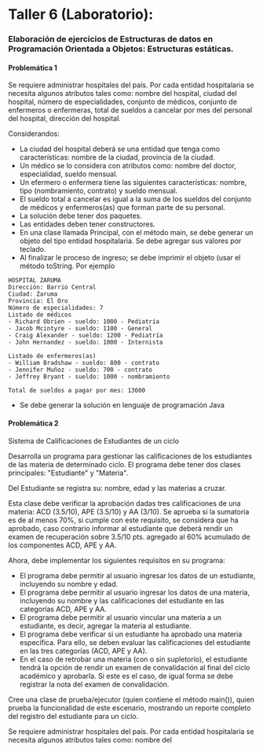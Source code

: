 # Taller 6 (Laboratorio): 
### Elaboración de ejercicios de Estructuras de datos en Programación Orientada a Objetos: Estructuras estáticas.

#### Problemática 1

Se requiere administrar hospitales del país. Por cada entidad hospitalaria se necesita algunos atributos tales como: nombre del hospital, ciudad del hospital, número de especialidades, conjunto de médicos, conjunto de enfermeros o enfermeras, total de sueldos a cancelar por mes del personal del hospital, dirección del hospital.

Considerandos:

* La ciudad del hospital deberá se una entidad que tenga como características: nombre de la ciudad, provincia de la ciudad.
* Un médico se lo considera con atributos como: nombre del doctor, especialidad, sueldo mensual.
* Un efermero o enfermera tiene las siguientes características: nombre, tipo (nombramiento, contrato) y sueldo mensual.
* El sueldo total a cancelar es igual a la suma de los sueldos del conjunto de médicos y enfermeros(as) que forman parte de su personal.
* La solución debe tener dos paquetes.
* Las entidades deben tener constructores.
* En una clase llamada Principal, con el método main, se debe generar un objeto del tipo entidad hospitalaria. Se debe agregar sus valores por teclado.
* Al finalizar le proceso de ingreso; se debe imprimir el objeto (usar el método toString. Por ejemplo

```
HOSPITAL ZARUMA
Dirección: Barrio Central
Ciudad: Zaruma 
Provincia: El Oro
Número de especialidades: 7
Listado de médicos
- Richard Obrien - sueldo: 1000 - Pediatría
- Jacob Mcintyre - sueldo: 1100 - General
- Craig Alexander - sueldo: 1200 - Pediatría
- John Hernandez - sueldo: 1000 - Internista

Listado de enfermeros(as)
- William Bradshaw - sueldo: 800 - contrato
- Jennifer Muñoz - sueldo: 700 - contrato
- Jeffrey Bryant - sueldo: 1000 - nombramiento

Total de sueldos a pagar por mes: 13600
```

* Se debe generar la solución en lenguaje de programación Java

#### Problemática 2

Sistema de Calificaciones de Estudiantes de un ciclo

Desarrolla un programa para gestionar las calificaciones de los estudiantes de las materia de determinado ciclo. El programa debe tener dos clases principales: "Estudiante" y "Materia".

Del Estudiante se registra su: nombre, edad y las materias a cruzar.

Esta clase debe verificar la aprobación dadas tres calificaciones de una materia: ACD (3.5/10), APE (3.5/10) y AA (3/10). Se aprueba si la sumatoria es de al menos 70%, si cumple con este requisito, se considera que ha aprobado, caso contrario informar al estudiante que deberá rendir un examen de recuperación sobre 3.5/10 pts. agregado al 60% acumulado de los componentes ACD, APE y AA.

Ahora, debe implementar los siguientes requisitos en su programa:

- El programa debe permitir al usuario ingresar los datos de un estudiante, incluyendo su nombre y edad.
- El programa debe permitir al usuario ingresar los datos de una materia, incluyendo su nombre y las calificaciones del estudiante en las categorías ACD, APE y AA.
- El programa debe permitir al usuario vincular una materia a un estudiante, es decir, agregar la materia al estudiante.
- El programa debe verificar si un estudiante ha aprobado una materia específica. Para ello, se deben evaluar las calificaciones del estudiante en las tres categorías (ACD, APE y AA).
- En el caso de retrobar una materia (con o sin supletorio), el estudiante tendrá la opción de rendir un examen de convalidación al final del ciclo académico y aprobarla. Si este es el caso, de igual forma se debe registrar la nota del examen de convalidación. 

Cree una clase de prueba/ejecutor (quien contiene el método main()), quien prueba la funcionalidad de este escenario, mostrando un reporte completo del registro del estudiante para un ciclo. 

Se requiere administrar hospitales del país. Por cada entidad hospitalaria se necesita algunos atributos tales como: nombre del 
